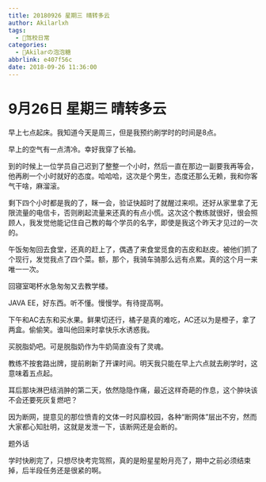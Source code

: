 ```yaml
---
title: 20180926 星期三 晴转多云
author: Akilarlxh
tags:
  - 🚗驾校日常
categories:
  - 🍬Akilarの泡泡糖
abbrlink: e407f56c
date: 2018-09-26 11:36:00
---
```

# 9月26日 星期三 晴转多云

早上七点起床。我知道今天是周三，但是我预约刷学时的时间是8点。

早上的空气有一点清冷。幸好我穿了长袖。

到的时候上一位学员自己迟到了整整一个小时，然后一直在那边一副要我再等会，他再刷一个小时就好的态度。哈哈哈，这次是个男生，态度还那么无赖，我和你客气干啥，麻溜滚。

剩下四个小时都是我的了，眯一会，验证快超时了就醒过来呗。还好从家里拿了无限流量的电信卡，否则刷起流量来还真的有点小慌。这次这个教练就很好，很会照顾人，我发觉他能记住自己教的每个学员的名字，即使是我这个昨天才见过的一次的。

午饭匆匆回去食堂，还真的赶上了，偶遇了来食堂觅食的吉皮和赵皮。被他们抓了个现行，发觉我点了四个菜。额，那个，我骑车骑那么远有点累。真的这个月一来唯一一次。

回寝室喝杯水急匆匆又去教学楼。

JAVA EE，好东西。听不懂。慢慢学。有待提高啊。

下午和AC去东和买水果。鲜果切还行，橘子是真的难吃，AC还以为是橙子，拿了两盒。偷偷笑。谁叫他回来时拿快乐水诱惑我。

买脱脂奶吧。可是脱脂奶作为牛奶简直没有了灵魂。

教练不按套路出牌，提前刷新了开课时间。明天我只能在早上六点就去刷学时，这意味着五点起。

耳后那块淋巴结消肿的第二天，依然隐隐作痛，最近这样奇葩的作息，这个肿块该不会还要死灰复燃吧？

因为断网，提意见的那位愤青的文体一时风靡校园，各种“断网体”层出不穷，然而大家都心知肚明，这就是发泄一下，该断网还是会断的。

题外话

学时快刷完了，只想尽快考完驾照，真的是盼星星盼月亮了，期中之前必须结束掉，后半段任务还是很紧的啊。